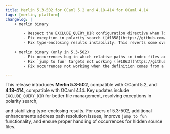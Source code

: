 ```yaml
---
title: Merlin 5.3-502 for OCaml 5.2 and 4.18-414 for OCaml 4.14
tags: [merlin, platform]
changelog: |
    + merlin binary
      
        - Respect the EXCLUDE_QUERY_DIR configuration directive when looking for cmt files [#1854](https://github.com/ocaml/merlin/pull/1854)
        - Fix exception in polarity search ([#1858](https://github.com/ocaml/merlin/pull/1858) fixes [#1113](https://github.com/ocaml/merlin/issues/1113))
        - Fix type-enclosing results instability. This reverts some overly aggressive deduplication that should be done on the client side. [#1864](https://github.com/ocaml/merlin/pull/1864)

    + merlin binary (only in 5.3-502)
        - Fix occurrences bug in which relative paths in index files are resolved against the PWD rather than the SOURCE_ROOT [#1855](https://github.com/ocaml/merlin/pull/1855)
        - Fix `jump to fun` targets not working ([#1863](https://github.com/ocaml/merlin/pull/1863), fixes [#1862](https://github.com/ocaml/merlin/issues/1862))
        - Fix occurrences not working when the definition comes from a hidden source file [#1865](https://github.com/ocaml/merlin/pull/1865)

---
```


This release introduces **Merlin 5.3-502**, compatible with OCaml 5.2, and **4.18-414**, compatible with OCaml 4.14. Key updates include `EXCLUDE_QUERY_DIR` for better file management, resolving exceptions in polarity search, 

and stabilizing type-enclosing results. For users of 5.3-502, additional enhancements address path resolution issues, improve `jump to fun` functionality, and ensure proper handling of occurrences for hidden source files.
